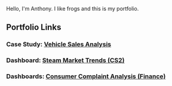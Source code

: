 Hello, I'm Anthony. I like frogs and this is my portfolio.

## Portfolio Links

### Case Study: [Vehicle Sales Analysis](https://anlu5.github.io/Portfolio/Case_Study_Vehicle_Sales_Analysis_Report.html)
### Dashboard: [Steam Market Trends (CS2)](https://public.tableau.com/views/Book1_17211105768170/Dashboard1?:language=en-US&publish=yes&:sid=&:redirect=auth&:display_count=n&:origin=viz_share_link)
### Dashboards: [Consumer Complaint Analysis (Finance)](https://public.tableau.com/shared/YGW6WMY9S?:display_count=n&:origin=viz_share_link)